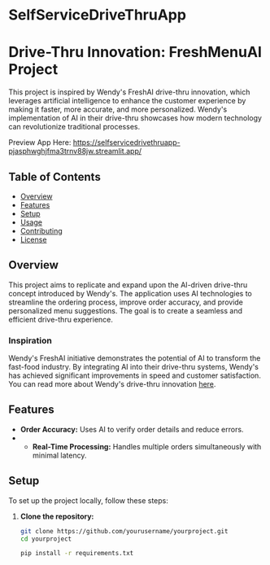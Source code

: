 # SelfServiceDriveThruApp
# Drive-Thru Innovation: FreshMenuAI Project

This project is inspired by Wendy's FreshAI drive-thru innovation, which leverages artificial intelligence to enhance the customer experience by making it faster, more accurate, and more personalized. Wendy's implementation of AI in their drive-thru showcases how modern technology can revolutionize traditional processes.


Preview App Here: https://selfservicedrivethruapp-pjasphwghjfma3trnv88jw.streamlit.app/
## Table of Contents
- [Overview](#overview)
- [Features](#features)
- [Setup](#setup)
- [Usage](#usage)
- [Contributing](#contributing)
- [License](#license)

## Overview
This project aims to replicate and expand upon the AI-driven drive-thru concept introduced by Wendy's. The application uses AI technologies to streamline the ordering process, improve order accuracy, and provide personalized menu suggestions. The goal is to create a seamless and efficient drive-thru experience.

### Inspiration
Wendy's FreshAI initiative demonstrates the potential of AI to transform the fast-food industry. By integrating AI into their drive-thru systems, Wendy's has achieved significant improvements in speed and customer satisfaction. You can read more about Wendy's drive-thru innovation [here](https://www.wendys.com/blog/drive-thru-innovation-wendys-freshai).

## Features
- **Order Accuracy:** Uses AI to verify order details and reduce errors.
- - **Real-Time Processing:** Handles multiple orders simultaneously with minimal latency.

## Setup
To set up the project locally, follow these steps:

1. **Clone the repository:**
   ```sh
   git clone https://github.com/yourusername/yourproject.git
   cd yourproject

   pip install -r requirements.txt

